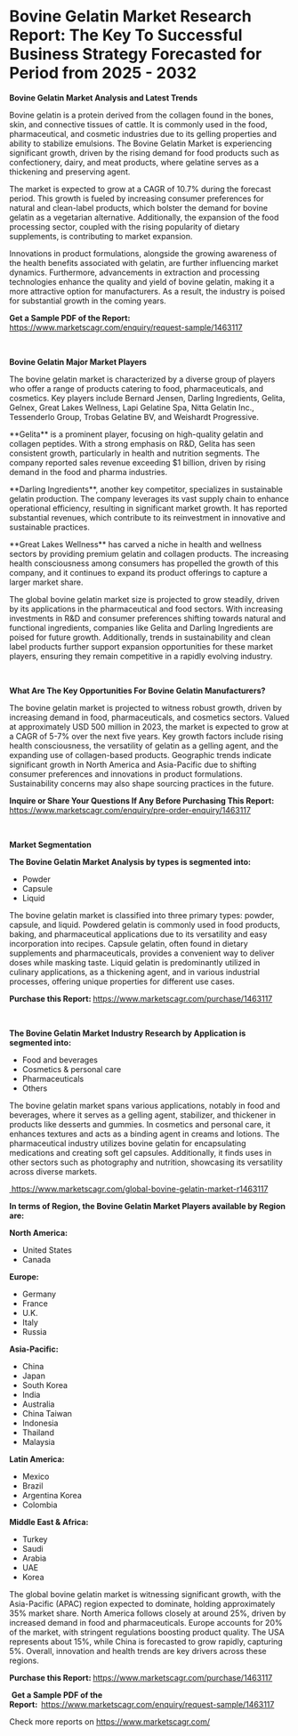 <p><h1>Bovine Gelatin Market Research Report: The Key To Successful Business Strategy Forecasted for Period from 2025 - 2032</h1></p><p><strong>Bovine Gelatin Market Analysis and Latest Trends</strong></p>
<p><p>Bovine gelatin is a protein derived from the collagen found in the bones, skin, and connective tissues of cattle. It is commonly used in the food, pharmaceutical, and cosmetic industries due to its gelling properties and ability to stabilize emulsions. The Bovine Gelatin Market is experiencing significant growth, driven by the rising demand for food products such as confectionery, dairy, and meat products, where gelatine serves as a thickening and preserving agent.</p><p>The market is expected to grow at a CAGR of 10.7% during the forecast period. This growth is fueled by increasing consumer preferences for natural and clean-label products, which bolster the demand for bovine gelatin as a vegetarian alternative. Additionally, the expansion of the food processing sector, coupled with the rising popularity of dietary supplements, is contributing to market expansion.</p><p>Innovations in product formulations, alongside the growing awareness of the health benefits associated with gelatin, are further influencing market dynamics. Furthermore, advancements in extraction and processing technologies enhance the quality and yield of bovine gelatin, making it a more attractive option for manufacturers. As a result, the industry is poised for substantial growth in the coming years.</p></p>
<p><strong>Get a Sample PDF of the Report:&nbsp;</strong> <a href="https://www.marketscagr.com/enquiry/request-sample/1463117?utm_campaign=2882&utm_medium=2&utm_source=Github&utm_content=ia&utm_term=01042025&utm_id=bovine-gelatin">https://www.marketscagr.com/enquiry/request-sample/1463117</a></p>
<p>&nbsp;</p>
<p><strong>Bovine Gelatin Major Market Players</strong></p>
<p><p>The bovine gelatin market is characterized by a diverse group of players who offer a range of products catering to food, pharmaceuticals, and cosmetics. Key players include Bernard Jensen, Darling Ingredients, Gelita, Gelnex, Great Lakes Wellness, Lapi Gelatine Spa, Nitta Gelatin Inc., Tessenderlo Group, Trobas Gelatine BV, and Weishardt Progressive.</p><p>**Gelita** is a prominent player, focusing on high-quality gelatin and collagen peptides. With a strong emphasis on R&D, Gelita has seen consistent growth, particularly in health and nutrition segments. The company reported sales revenue exceeding $1 billion, driven by rising demand in the food and pharma industries.</p><p>**Darling Ingredients**, another key competitor, specializes in sustainable gelatin production. The company leverages its vast supply chain to enhance operational efficiency, resulting in significant market growth. It has reported substantial revenues, which contribute to its reinvestment in innovative and sustainable practices.</p><p>**Great Lakes Wellness** has carved a niche in health and wellness sectors by providing premium gelatin and collagen products. The increasing health consciousness among consumers has propelled the growth of this company, and it continues to expand its product offerings to capture a larger market share.</p><p>The global bovine gelatin market size is projected to grow steadily, driven by its applications in the pharmaceutical and food sectors. With increasing investments in R&D and consumer preferences shifting towards natural and functional ingredients, companies like Gelita and Darling Ingredients are poised for future growth. Additionally, trends in sustainability and clean label products further support expansion opportunities for these market players, ensuring they remain competitive in a rapidly evolving industry.</p></p>
<p>&nbsp;</p>
<p><strong>What Are The Key Opportunities For Bovine Gelatin Manufacturers?</strong></p>
<p><p>The bovine gelatin market is projected to witness robust growth, driven by increasing demand in food, pharmaceuticals, and cosmetics sectors. Valued at approximately USD 500 million in 2023, the market is expected to grow at a CAGR of 5-7% over the next five years. Key growth factors include rising health consciousness, the versatility of gelatin as a gelling agent, and the expanding use of collagen-based products. Geographic trends indicate significant growth in North America and Asia-Pacific due to shifting consumer preferences and innovations in product formulations. Sustainability concerns may also shape sourcing practices in the future.</p></p>
<p><strong>Inquire or Share Your Questions If Any Before Purchasing This Report:</strong> <a href="https://www.marketscagr.com/enquiry/pre-order-enquiry/1463117?utm_campaign=2882&utm_medium=2&utm_source=Github&utm_content=ia&utm_term=01042025&utm_id=bovine-gelatin">https://www.marketscagr.com/enquiry/pre-order-enquiry/1463117</a></p>
<p>&nbsp;</p>
<p><strong>Market Segmentation</strong></p>
<p><strong>The Bovine Gelatin Market Analysis by types is segmented into:</strong></p>
<p><ul><li>Powder</li><li>Capsule</li><li>Liquid</li></ul></p>
<p><p>The bovine gelatin market is classified into three primary types: powder, capsule, and liquid. Powdered gelatin is commonly used in food products, baking, and pharmaceutical applications due to its versatility and easy incorporation into recipes. Capsule gelatin, often found in dietary supplements and pharmaceuticals, provides a convenient way to deliver doses while masking taste. Liquid gelatin is predominantly utilized in culinary applications, as a thickening agent, and in various industrial processes, offering unique properties for different use cases.</p></p>
<p><strong>Purchase this Report:&nbsp;</strong><a href="https://www.marketscagr.com/purchase/1463117?utm_campaign=2882&utm_medium=2&utm_source=Github&utm_content=ia&utm_term=01042025&utm_id=bovine-gelatin">https://www.marketscagr.com/purchase/1463117</a></p>
<p>&nbsp;</p>
<p><strong>The Bovine Gelatin Market Industry Research by Application is segmented into:</strong></p>
<p><ul><li>Food and beverages</li><li>Cosmetics & personal care</li><li>Pharmaceuticals</li><li>Others</li></ul></p>
<p><p>The bovine gelatin market spans various applications, notably in food and beverages, where it serves as a gelling agent, stabilizer, and thickener in products like desserts and gummies. In cosmetics and personal care, it enhances textures and acts as a binding agent in creams and lotions. The pharmaceutical industry utilizes bovine gelatin for encapsulating medications and creating soft gel capsules. Additionally, it finds uses in other sectors such as photography and nutrition, showcasing its versatility across diverse markets.</p></p>
<p><a href="https://www.marketscagr.com/global-bovine-gelatin-market-r1463117?utm_campaign=2882&utm_medium=2&utm_source=Github&utm_content=ia&utm_term=01042025&utm_id=bovine-gelatin">&nbsp;https://www.marketscagr.com/global-bovine-gelatin-market-r1463117</a></p>
<p><strong>In terms of Region, the Bovine Gelatin Market Players available by Region are:</strong></p>
<p>
    <p> <strong> North America: </strong>
        <ul>
            <li>United States</li>
            <li>Canada</li>
        </ul>
        </p> 
    <p> <strong> Europe: </strong>
        <ul>
            <li>Germany</li>
            <li>France</li>
            <li>U.K.</li>
            <li>Italy</li>
            <li>Russia</li>
        </ul>
        </p> 
    <p> <strong> Asia-Pacific: </strong>
        <ul>
            <li>China</li>
            <li>Japan</li>
            <li>South Korea</li>
            <li>India</li>
            <li>Australia</li>
            <li>China Taiwan</li>
            <li>Indonesia</li>
            <li>Thailand</li>
            <li>Malaysia</li>
        </ul>
        </p> 
    <p> <strong> Latin America: </strong>
        <ul>
            <li>Mexico</li>
            <li>Brazil</li>
            <li>Argentina Korea</li>
            <li>Colombia</li>
        </ul>
        </p> 
    <p> <strong> Middle East & Africa: </strong>
        <ul>
            <li>Turkey</li>
            <li>Saudi</li>
            <li>Arabia</li>
            <li>UAE</li>
            <li>Korea</li>
        </ul>
    </p>
    </p>
<p><p>The global bovine gelatin market is witnessing significant growth, with the Asia-Pacific (APAC) region expected to dominate, holding approximately 35% market share. North America follows closely at around 25%, driven by increased demand in food and pharmaceuticals. Europe accounts for 20% of the market, with stringent regulations boosting product quality. The USA represents about 15%, while China is forecasted to grow rapidly, capturing 5%. Overall, innovation and health trends are key drivers across these regions.</p></p>
<p><strong>Purchase this Report: </strong><a href="https://www.marketscagr.com/purchase/1463117?utm_campaign=2882&utm_medium=2&utm_source=Github&utm_content=ia&utm_term=01042025&utm_id=bovine-gelatin">https://www.marketscagr.com/purchase/1463117</a></p>
<p>&nbsp;<strong>Get a Sample PDF of the Report:&nbsp;&nbsp;</strong><a href="https://www.marketscagr.com/enquiry/request-sample/1463117?utm_campaign=2882&utm_medium=2&utm_source=Github&utm_content=ia&utm_term=01042025&utm_id=bovine-gelatin">https://www.marketscagr.com/enquiry/request-sample/1463117</a></p>
<p><strong></strong></p>
<p>Check more reports on <a href="https://www.marketscagr.com/?utm_campaign=2882&utm_medium=2&utm_source=Github&utm_content=ia&utm_term=01042025&utm_id=bovine-gelatin">https://www.marketscagr.com/</a></p>